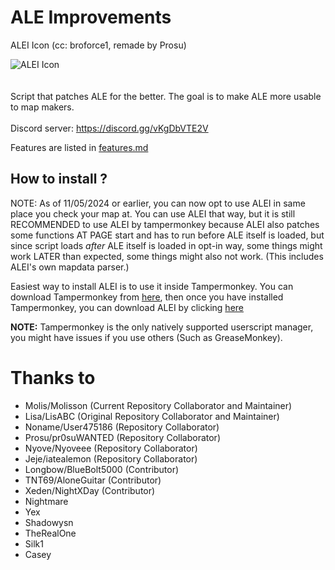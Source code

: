 # ALE Improvements
ALEI Icon (cc: broforce1, remade by Prosu)

![ALEI Icon](/icon.png "ALEI Icon")
<br><br><br>
Script that patches ALE for the better. The goal is to make ALE more usable to map makers. <br><br>
Discord server: https://discord.gg/vKgDbVTE2V

Features are listed in [features.md](/features.md)

## How to install ?
NOTE: As of 11/05/2024 or earlier, you can now opt to use ALEI in same place you check your map at.
You can use ALEI that way, but it is still RECOMMENDED to use ALEI by tampermonkey because ALEI also patches some functions AT PAGE start and has to run before ALE itself is loaded, but since script loads *after* ALE itself is loaded in opt-in way, some things might work LATER than expected, some things might also not work. (This includes ALEI's own mapdata parser.)

Easiest way to install ALEI is to use it inside Tampermonkey. You can download Tampermonkey from [here](https://www.tampermonkey.net/), then once you have installed Tampermonkey, you can download ALEI by clicking [here](https://github.com/Molisson/ALEI/raw/main/alei.user.js)

**NOTE:** Tampermonkey is the only natively supported userscript manager, you might have issues if you use others (Such as GreaseMonkey).

# Thanks to
- Molis/Molisson (Current Repository Collaborator and Maintainer)
- Lisa/LisABC (Original Repository Collaborator and Maintainer)
- Noname/User475186 (Repository Collaborator)
- Prosu/pr0suWANTED (Repository Collaborator)
- Nyove/Nyoveee (Repository Collaborator)
- Jeje/iatealemon (Repository Collaborator)
- Longbow/BlueBolt5000 (Contributor)
- TNT69/AloneGuitar (Contributor)
- Xeden/NightXDay (Contributor)
- Nightmare
- Yex
- Shadowysn
- TheRealOne
- Silk1
- Casey
